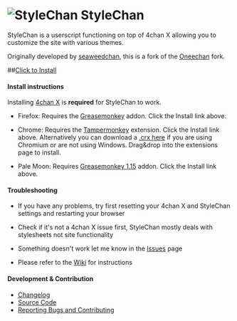 ![StyleChan](https://i.imgur.com/W8aFRNP.png) StyleChan
====

StyleChan is a userscript functioning on top of 4chan X allowing you to customize the site with various themes. 

Originally developed by [seaweedchan](https://github.com/seaweedchan), this is a fork of the [Oneechan](https://nebukazar.github.com) fork.

##[Click to Install](https://nebukazar.github.io/StyleChan/builds/StyleChan.user.js)


#### Install instructions

Installing [4chan X](https://github.com/ccd0/4chan-x) is **required** for StyleChan to work.

- Firefox: Requires the [Greasemonkey](https://addons.mozilla.org/firefox/addon/greasemonkey/) addon. Click the Install link above.

- Chrome: Requires the [Tampermonkey](https://chrome.google.com/webstore/detail/tampermonkey/dhdgffkkebhmkfjojejmpbldmpobfkfo?hl) extension. Click the Install link above. Alternatively you can download a [.crx here](https://nebukazar.github.io/StyleChan/builds/StyleChan.crx) if you are using Chromium or are not using Windows. Drag&drop into the extensions page to install.

- Pale Moon: Requires [Greasemonkey 1.15](https://addons.mozilla.org/firefox/addon/greasemonkey/versions/1.15beta2) addon. Click the Install link above.

#### Troubleshooting

- If you have any problems, try first resetting your 4chan X and StyleChan settings and restarting your browser

- Check if it's not a 4chan X issue first, StyleChan mostly deals with stylesheets not site functionality

- Something doesn't work let me know in the [Issues](https://github.com/nebukazar/StyleChan/issues) page

- Please refer to the [Wiki](https://github.com/nebukazar/OneeChan/wiki) for instructions


#### Development & Contribution

- [Changelog](https://github.com/nebukazar/StyleChan/blob/master/CHANGELOG.md)
- [Source Code](https://github.com/nebukazar/StyleChan)
- [Reporting Bugs and Contributing](https://github.com/nebukazar/StyleChan/blob/master/CONTRIBUTING.md)
